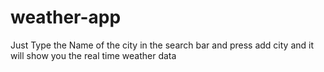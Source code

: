 # weather-app
Just Type the Name of the city in the search bar and press add city and it will show you the real time weather data
